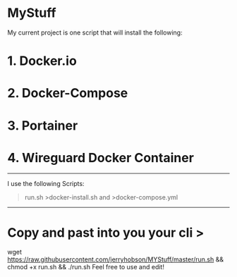 # MyStuff
My current project is one script that will install the following:
# 1. Docker.io
# 2. Docker-Compose
# 3. Portainer
# 4. Wireguard Docker Container
*****************************************************************
I use the following Scripts:
>run.sh >docker-install.sh and >docker-compose.yml
*****************************************************************
# Copy and past into you your cli > 
wget https://raw.githubusercontent.com/jerryhobson/MYStuff/master/run.sh && chmod +x run.sh && ./run.sh
Feel free to use and edit!

